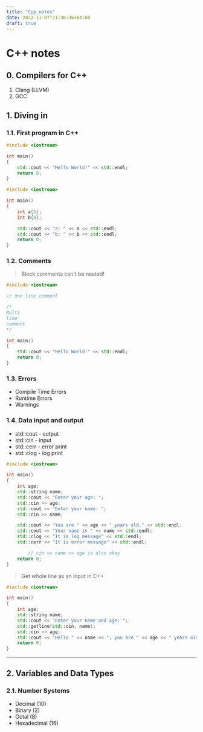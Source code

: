 ```yaml
---
title: "Cpp_notes"
date: 2022-11-07T21:36:36+04:00
draft: true
---
```


# C++ notes

## 0. Compilers for C++

1. Clang (LLVM)
2. GCC

## 1. Diving in

### 1.1. First program in C++

```cpp
#include <iostream>

int main()
{
    std::cout << "Hello World!" << std::endl;
    return 0;
}
```
```cpp
#include <iostream>

int main()
{
    int a{5};
    int b{6};

    std::cout << "a: " << a << std::endl;
    std::cout << "b: " << b << std::endl;
    return 0;
}
```

### 1.2. Comments

> Block comments can’t be nested!

```cpp
#include <iostream>

// one line comment

/*
Multi
line
comment
*/

int main()
{
    std::cout << "Hello World!" << std::endl;
    return 0;
}
```

### 1.3. Errors

- Compile Time Errors
- Runtime Errors
- Warnings

### 1.4. Data input and output

- std::cout - output
- std::cin - input
- std::cerr - error print
- std::clog - log print

```cpp
#include <iostream>

int main()
{
    int age;
    std::string name;
    std::cout << "Enter your age: ";
    std::cin >> age;
    std::cout << "Enter your name: ";
    std::cin >> name;

    std::cout << "You are " << age << " years old." << std::endl;
    std::cout << "Your name is " << name << std::endl;
    std::clog << "It is log message" << std::endl;
    std::cerr << "It is error message" << std::endl;

		// cin >> name >> age is also okay
    return 0;
}
```

> Get whole line as an input in C++
```cpp
#include <iostream>

int main()
{
    int age;
    std::string name;
    std::cout << "Enter your name and age: ";
    std::getline(std::cin, name);
    std::cin >> age;
    std::cout << "Hello " << name << ", you are " << age << " years old." << std::endl;
    return 0;
}
```
---

## 2. Variables and Data Types

### 2.1. Number Systems
- Decimal (10)
- Binary (2)
- Octal (8)
- Hexadecimal (16)
